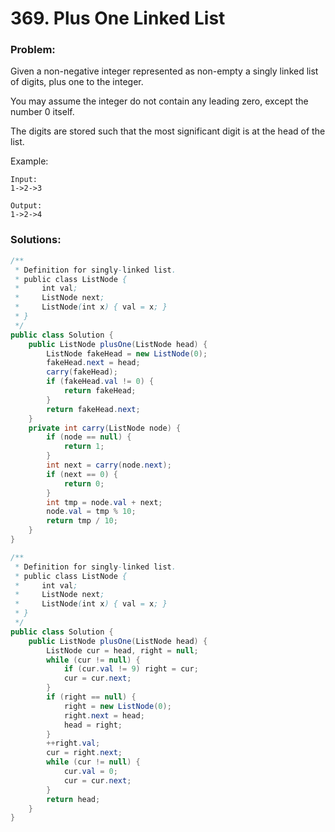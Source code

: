 # 369. Plus One Linked List

### Problem:

Given a non-negative integer represented as non-empty a singly linked list of digits, plus one to the integer.

You may assume the integer do not contain any leading zero, except the number 0 itself.

The digits are stored such that the most significant digit is at the head of the list.

Example:
```
Input:
1->2->3

Output:
1->2->4
```

### Solutions:

```java
/**
 * Definition for singly-linked list.
 * public class ListNode {
 *     int val;
 *     ListNode next;
 *     ListNode(int x) { val = x; }
 * }
 */
public class Solution {
    public ListNode plusOne(ListNode head) {
        ListNode fakeHead = new ListNode(0);
        fakeHead.next = head;
        carry(fakeHead);
        if (fakeHead.val != 0) {
            return fakeHead;
        }
        return fakeHead.next;
    }
    private int carry(ListNode node) {
        if (node == null) {
            return 1;
        }
        int next = carry(node.next);
        if (next == 0) {
            return 0;
        }
        int tmp = node.val + next;
        node.val = tmp % 10;
        return tmp / 10;
    }
}
```

```java
/**
 * Definition for singly-linked list.
 * public class ListNode {
 *     int val;
 *     ListNode next;
 *     ListNode(int x) { val = x; }
 * }
 */
public class Solution {
    public ListNode plusOne(ListNode head) {
        ListNode cur = head, right = null;
        while (cur != null) {
            if (cur.val != 9) right = cur;
            cur = cur.next;
        }
        if (right == null) {
            right = new ListNode(0);
            right.next = head;
            head = right;
        }
        ++right.val;
        cur = right.next;
        while (cur != null) {
            cur.val = 0;
            cur = cur.next;
        }
        return head;   
    }
}
```